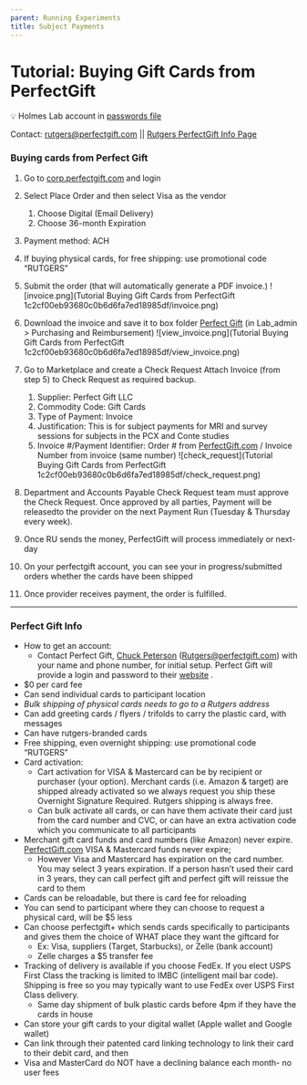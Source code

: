 ```yaml
---
parent: Running Experiments
title: Subject Payments
---
```


# Tutorial: Buying Gift Cards from PerfectGift

💡 Holmes Lab account in [passwords file](https://rutgers.box.com/s/fbjhcw44tter8pyb4a68mnbbk5086btj)

Contact: [rutgers@perfectgift.com](mailto:rutgers@perfectgift.com)  ||  [Rutgers PerfectGift Info Page](https://procurementservices.rutgers.edu/purchasing/perfect-gift-llc) 

### Buying cards from Perfect Gift

1. Go to [corp.perfectgift.com](http://corp.perfectgift.com) and login
2. Select Place Order and then select Visa as the vendor
    1. Choose Digital (Email Delivery)
    2. Choose 36-month Expiration
3. Payment method: ACH
4. If buying physical cards, for free shipping: use promotional code “RUTGERS”
5. Submit the order (that will automatically generate a PDF invoice.)
    ![invoice.png](Tutorial Buying Gift Cards from PerfectGift 1c2cf00eb93680c0b6d6fa7ed18985df/invoice.png)

6. Download the invoice and save it to box folder [Perfect Gift](https://rutgers.box.com/s/jx2fmd1xgtbz4e0q7pu33jcgzv21mrby) (in Lab_admin > Purchasing and Reimbursement)
![view_invoice.png](Tutorial Buying Gift Cards from PerfectGift 1c2cf00eb93680c0b6d6fa7ed18985df/view_invoice.png)

7. Go to Marketplace and create a Check Request  Attach Invoice (from step 5) to Check Request as required backup.
    1. Supplier: Perfect Gift LLC
    2. Commodity Code: Gift Cards
    3. Type of Payment: Invoice
    4. Justification: This is for subject payments for MRI and survey sessions for subjects in the PCX and Conte studies 
    5. Invoice #/Payment Identifier: Order # from [PerfectGift.com](http://PerfectGift.com) / Invoice Number from invoice  (same number)
    ![check_request](Tutorial Buying Gift Cards from PerfectGift 1c2cf00eb93680c0b6d6fa7ed18985df/check_request.png)
    
7. Department and Accounts Payable Check Request team must approve the Check Request. Once approved by all parties, Payment will be releasedto the provider on the next Payment Run (Tuesday & Thursday every week).
8. Once RU sends the money, PerfectGift will process immediately or next-day
9. On your perfectgift account, you can see your in progress/submitted orders whether the cards have been shipped
10. Once provider receives payment, the order is fulfilled.





--- 

### Perfect Gift Info

- How to get an account:
    - Contact Perfect Gift, [Chuck Peterson](mailto:Rutgers@perfectgift.com) ([Rutgers@perfectgift.com](mailto:Rutgers@perfectgift.com)) with your name and phone number, for initial setup. Perfect Gift will provide a login and password to their [website](https://www.perfectgift.com/corporate/rutgers) .
- $0 per card fee
- Can send individual cards to participant location
- *Bulk shipping of physical cards needs to go to a Rutgers address*
- Can add greeting cards / flyers / trifolds to carry the plastic card, with messages
- Can have rutgers-branded cards
- Free shipping, even overnight shipping: use promotional code “RUTGERS”
- Card activation:
    - Cart activation for VISA & Mastercard can be by recipient or purchaser (your option).  Merchant cards (i.e. Amazon & target) are shipped already activated so we always request you ship these Overnight Signature Required.  Rutgers shipping is always free.
    - Can bulk activate all cards, or can have them activate their card just from the card number and CVC, or can have an extra activation code which you communicate to all participants
- Merchant gift card funds and card numbers (like Amazon) never expire.  [PerfectGift.com](http://perfectgift.com/) VISA & Mastercard funds never expire;
    - However Visa and Mastercard has expiration on the card number. You may select 3 years expiration. If a person hasn’t used their card in 3 years, they can call perfect gift and perfect gift will reissue the card to them
- Cards can be reloadable, but there is card fee for reloading
- You can send to participant where they can choose to request a physical card, will be $5 less
- Can choose perfectgift+ which sends cards specifically to participants and gives them the choice of WHAT place they want the giftcard for
    - Ex: Visa, suppliers (Target, Starbucks),  or Zelle (bank account)
    - Zelle charges a $5 transfer fee
- Tracking of delivery is available if you choose FedEx.  If you elect USPS First Class the tracking is limited to IMBC (intelligent mail bar code).  Shipping is free so you may typically want to use FedEx over USPS First Class delivery.
    - Same day shipment of bulk plastic cards before 4pm if they have the cards in house
- Can store your gift cards to your digital wallet (Apple wallet and Google wallet)
- Can link through their patented card linking technology to link their card to their debit card, and then
- Visa and MasterCard do NOT have a declining balance each month- no user fees